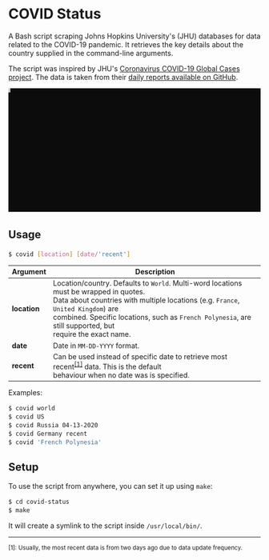 # COVID Status

A Bash script scraping Johns Hopkins University's (JHU) databases for data
related to the COVID-19 pandemic. It retrieves the key details about the
country supplied in the command-line arguments.

The script was inspired by JHU's [Coronavirus COVID-19 Global Cases project][global_cases_project].
The data is taken from their [daily reports available on GitHub][daily_reports].

<p align="center">
    <img src="./assets/covid-status-preview.svg">
</p>

## Usage

```bash
$ covid [location] [date/'recent']
```

| Argument     | Description                                                                                                                                                                                                                                                                                         |
| ------------ | --------------------------------------------------------------------------------------------------------------------------------------------------------------------------------------------------------------------------------------------------------------------------------------------------- |
| **location** | Location/country. Defaults to `World`. Multi-word locations must be wrapped in quotes.<br />Data about countries with multiple locations (e.g. `France`, `United Kingdom`) are<br />combined. Specific locations, such as `French Polynesia`, are still supported, but<br />require the exact name. |
| **date**     | Date in `MM-DD-YYYY` format.                                                                                                                                                                                                                                                                        |
| **recent**   | Can be used instead of specific date to retrieve most recent<sup>[[1]][footnote_01]</sup> data. This is the default<br />behaviour when no date was is specified.                                                                                                                                   |

Examples:

```bash
$ covid world
$ covid US
$ covid Russia 04-13-2020
$ covid Germany recent
$ covid 'French Polynesia'
```

## Setup

To use the script from anywhere, you can set it up using `make`:

```bash
$ cd covid-status
$ make
```

It will create a symlink to the script inside `/usr/local/bin/`.

<hr />

<sub>
    <p id="footnote_01">
        [1]: Usually, the most recent data is from two days ago due to data update frequency.
    </p>
</sub>

[daily_reports]: https://github.com/CSSEGISandData/COVID-19/tree/master/csse_covid_19_data/csse_covid_19_daily_reports
[footnote_01]: #footnote_01
[global_cases_project]: https://gisanddata.maps.arcgis.com/apps/opsdashboard/index.html#/bda7594740fd40299423467b48e9ecf6
